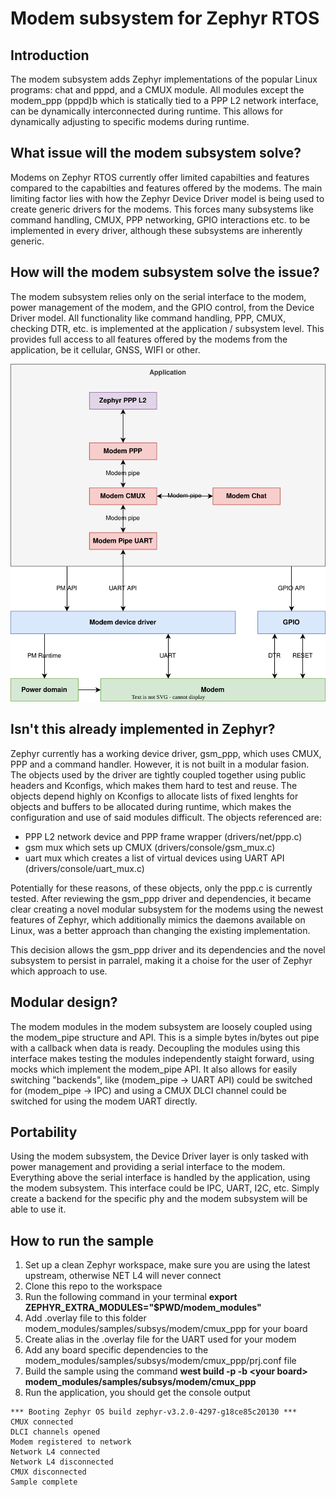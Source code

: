 # Modem subsystem for Zephyr RTOS
## Introduction
The modem subsystem adds Zephyr implementations of the popular Linux programs: chat and pppd, and a CMUX module. All modules except the modem_ppp (pppd)b which is statically tied to a PPP L2 network interface, can be dynamically interconnected during runtime. This allows for dynamically adjusting to specific modems during runtime.

## What issue will the modem subsystem solve?
Modems on Zephyr RTOS currently offer limited capabilties and features compared to the capabilties and features offered by the modems. The main limiting factor lies with how the Zephyr Device Driver model is being used to create generic drivers for the modems. This forces many subsystems like command handling, CMUX, PPP networking, GPIO interactions etc. to be implemented in every driver, although these subsystems are inherently generic.

## How will the modem subsystem solve the issue?
The modem subsystem relies only on the serial interface to the modem, power management of the modem, and the GPIO control, from the Device Driver model. All functionality like command handling, PPP, CMUX, checking DTR, etc. is implemented at the application / subsystem level. This provides full access to all features offered by the modems from the application, be it cellular, GNSS, WIFI or other.

![Alt Text](overview.svg)

## Isn't this already implemented in Zephyr?
Zephyr currently has a working device driver, gsm_ppp, which uses CMUX, PPP and a command handler. However, it is not built in a modular fasion. The objects used by the driver are tightly coupled together using public headers and Kconfigs, which makes them hard to test and reuse. The objects depend highly on Kconfigs to allocate lists of fixed lenghts for objects and buffers to be allocated during runtime, which makes the configuration and use of said modules difficult. The objects referenced are:
* PPP L2 network device and PPP frame wrapper (drivers/net/ppp.c)
* gsm mux which sets up CMUX (drivers/console/gsm_mux.c)
* uart mux which creates a list of virtual devices using UART API (drivers/console/uart_mux.c)

Potentially for these reasons, of these objects, only the ppp.c is currently tested. After reviewing the gsm_ppp driver and dependencies, it became clear creating a novel modular subsystem for the modems using the newest features of Zephyr, which additionally mimics the daemons available on Linux, was a better approach than changing the existing implementation.

This decision allows the gsm_ppp driver and its dependencies and the novel subsystem to persist in parralel, making it a choise for the user of Zephyr which approach to use.

## Modular design?
The modem modules in the modem subsystem are loosely coupled using the modem_pipe structure and API. This is a simple bytes in/bytes out pipe with a callback when data is ready. Decoupling the modules using this interface makes testing the modules independently staight forward, using mocks which implement the modem_pipe API. It also allows for easily switching "backends", like (modem_pipe -> UART API) could be switched for (modem_pipe -> IPC) and using a CMUX DLCI channel could be switched for using the modem UART directly.

## Portability
Using the modem subsystem, the Device Driver layer is only tasked with power management and providing a serial interface to the modem. Everything above the serial interface is handled by the application, using the modem subsystem. This interface could be IPC, UART, I2C, etc. Simply create a backend for the specific phy and the modem subsystem will be able to use it.

## How to run the sample
1. Set up a clean Zephyr workspace, make sure you are using the latest upstream, otherwise NET L4 will never connect
2. Clone this repo to the workspace
3. Run the following command in your terminal **export ZEPHYR_EXTRA_MODULES="$PWD/modem_modules"**
4. Add .overlay file to this folder modem_modules/samples/subsys/modem/cmux_ppp for your board
5. Create alias in the .overlay file for the UART used for your modem
6. Add any board specific dependencies to the modem_modules/samples/subsys/modem/cmux_ppp/prj.conf file
7. Build the sample using the command **west build -p -b \<your board> modem_modules/samples/subsys/modem/cmux_ppp**
8. Run the application, you should get the console output
```
*** Booting Zephyr OS build zephyr-v3.2.0-4297-g18ce85c20130 ***
CMUX connected
DLCI channels opened
Modem registered to network
Network L4 connected
Network L4 disconnected
CMUX disconnected
Sample complete
```
